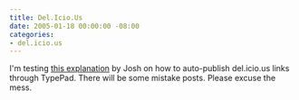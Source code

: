 ```yaml
---
title: Del.Icio.Us
date: 2005-01-18 00:00:00 -08:00
categories:
- del.icio.us
---
```


<p>I'm testing <a href="http://lists.burri.to:8080/pipermail/delicious-discuss/2004-September/000923.html">this explanation</a> by Josh on how to auto-publish del.icio.us links through TypePad. There will be some mistake posts. Please excuse the mess.<br /></p>
